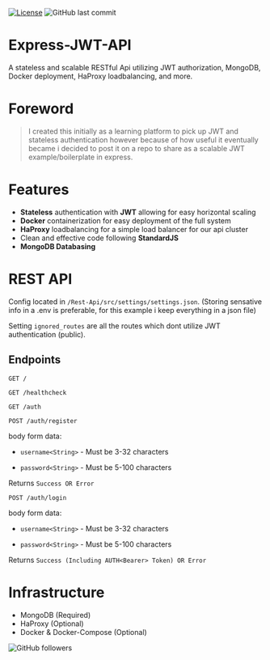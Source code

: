  [![License](https://img.shields.io/badge/license-MIT-green)](https://github.com/JamesPielstickerPortfolio/Express-JWT-API/blob/master/LICENSE.md) 
 ![GitHub last commit](https://img.shields.io/github/last-commit/JamesPielstickerPortfolio/Express-JWT-API)

# Express-JWT-API

A stateless and scalable RESTful Api utilizing JWT authorization, MongoDB, Docker deployment, HaProxy loadbalancing, and more.

# Foreword

> I created this initially as a learning platform to pick up JWT and stateless authentication however because of how useful it eventually became i decided to post it on a repo to share as a scalable JWT example/boilerplate in express.

# Features

- **Stateless** authentication with **JWT** allowing for easy horizontal scaling
- **Docker** containerization for easy deployment of the full system
- **HaProxy** loadbalancing for a simple load balancer for our api cluster
- Clean and effective code following **StandardJS**
- **MongoDB Databasing**

# REST API
Config located in `/Rest-Api/src/settings/settings.json`. (Storing sensative info in a .env is preferable, for this example i keep everything in a json file)

Setting `ignored_routes` are all the routes which dont utilize JWT authentication (public).
  
## Endpoints

`GET /`
  
`GET /healthcheck`

`GET /auth`

`POST /auth/register`

body form data:

-  `username<String>` - Must be 3-32 characters

-  `password<String>` - Must be 5-100 characters

Returns `Success OR Error`

`POST /auth/login`

body form data:

-  `username<String>` - Must be 3-32 characters

-  `password<String>` - Must be 5-100 characters

Returns `Success (Including AUTH<Bearer> Token) OR Error`


# Infrastructure

- MongoDB (Required)
- HaProxy (Optional)
- Docker & Docker-Compose (Optional)

![GitHub followers](https://img.shields.io/github/followers/gagepielsticker?style=social)
